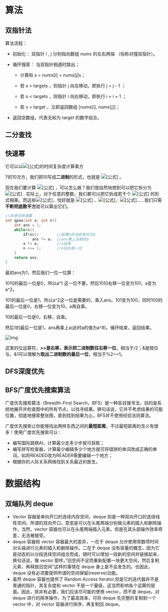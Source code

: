 # 算法



## 双指针法

算法流程：

* 初始化： 双指针 i , j 分别指向数组 nums 的左右两端 （俗称对撞双指针）。

* 循环搜索： 当双指针相遇时跳出；

  * 计算和 s = nums[i] + nums[j]s；

  * 若 s > targets ，则指针 j 向左移动，即执行 j = j - 1 ；

  * 若 s < targets ，则指针 i 向右移动，即执行 i = i + 1 ；

  * 若 s = target ，立即返回数组 [nums[i], nums[j]]；

* 返回空数组，代表无和为 target 的数字组合。

  

## 二分查找





## 快速幂

它可以以![[公式]](https://www.zhihu.com/equation?tex=O%28%5Clog+n%29)的时间复杂度计算乘方

7的10次方，我们把10写成**二进制**的形式，也就是 ![[公式]](https://www.zhihu.com/equation?tex=%281010%29_2) 。

现在我们要计算 ![[公式]](https://www.zhihu.com/equation?tex=7%5E%7B%281010%29_2%7D) ，可以怎么做？我们很自然地想到可以把它拆分为 ![[公式]](https://www.zhihu.com/equation?tex=7%5E%7B%281000%29_2%7D+%5Ccdot+7%5E%7B%2810%29_2%7D+) . 实际上，对于任意的整数，我们都可以把它拆成若干个 ![[公式]](https://www.zhihu.com/equation?tex=7%5E%7B%28100...%29_2%7D) 的形式相乘。而这些![[公式]](https://www.zhihu.com/equation?tex=7%5E%7B%28100...%29_2%7D)，恰好就是 ![[公式]](https://www.zhihu.com/equation?tex=7%5E1) 、![[公式]](https://www.zhihu.com/equation?tex=7%5E2)、![[公式]](https://www.zhihu.com/equation?tex=7%5E4)……我们只需**不断把底数平方**就可以算出它们。

```cpp
//非递归快速幂
int qpow(int a, int n){
    int ans = 1;
    while(n){
        if(n&1)        //如果n的当前末位为1
            ans *= a;  //ans乘上当前的a
        a *= a;        //a自乘
        n >>= 1;       //n往右移一位
    }
    return ans;
}
```

最初ans为1，然后我们一位一位算：

1010的最后一位是0，所以a^1 这一位不要。然后1010右移一位变为101，a变为a^2。

101的最后一位是1，所以a^2这一位是需要的，乘入ans。101变为100，同时100的最后一位是0，右移一位变为10，a再自乘。

10的最后一位是0，右移，自乘。

然后1的最后一位是1，ans再乘上a(此时a的值为a^8)。循环结束，返回结果。

![img](https://pic3.zhimg.com/80/v2-e99e321dcff33699093cde2876424dbe_720w.jpg)

这里的位运算符，**>>**是右移，表示把二进制数**往右移一位**，相当于/2；&是按位与，&1可以理解为**取出二进制数的最后一位**，相当于%2==1。





## DFS深度优先









## BFS广度优先搜索算法

广度优先搜索算法（Breadth-First Search，BFS）是一种盲目搜寻法，目的是系统地展开并检查图中的所有节点，以找寻结果。换句话说，它并不考虑结果的可能位置，彻底地搜索整张图，直到找到结果为止。BFS并不使用经验法则算法。

广度优先搜索让你能够找出两样东西之间的**最短距离**，不过最短距离的含义有很多！使用广度优先搜索可以：

* 编写国际跳棋AI，计算最少走多少步就可获胜；
* 编写拼写检查器，计算最少编辑多少个地方就可将错拼的单词改成正确的单词，如将READED改为READER需要编辑一个地方；
* 根据你的人际关系网络找到关系最近的医生。





# 数据结构



## 双端队列 deque

* Vector 容器是单向开口的连续内存空间，deque 则是一种双向开口的连续线性空间。所谓的双向开口，意思是可以在头尾两端分别做元素的插入和删除操作，当然，vector 容器也可以在头尾两端插入元素，但是在其头部操作效率奇差，无法被接受。
* deque 容器和 vector 容器最大的差异，一在于 deque 允许使用常数项时间对头端进行元素的插入和删除操作。二在于 deque 没有容量的概念，因为它是动态的以分段连续空间组合而成，随时可以增加一段新的空间并链接起来，换句话说，像 vector 那样，”旧空间不足而重新配置一块更大空间，然后复制元素，再释放旧空间”这样的事情在 deque 身上是不会发生的。也因此，deque 没有必须要提供所谓的空间保留(reserve)功能。
* 虽然 deque 容器也提供了 Random Access Iterator,但是它的迭代器并不是普通的指针，其复杂度和 vector 不是一个量级，这当然影响各个运算的层面。因此，除非有必要，我们应该尽可能的使用 vector，而不是 deque。对 deque 进行的排序操作，为了最高效率，可将 deque 先完整的复制到一个 vector 中，对 vector 容器进行排序，再复制回 deque。









